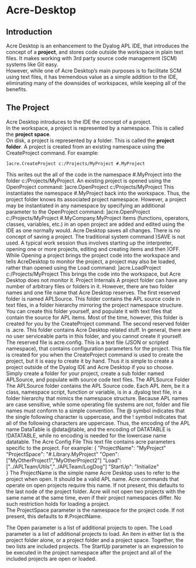 # Acre-Desktop

## Introduction
Acre Desktop is an enhancement to the Dyalog APL IDE, that introduces the concept of a **project**,
and stores code outside the workspace in plain text files.
It makes working with 3rd party source code management (SCM) systems like Git easy.  
However, while one of  Acre Desktop’s main purposes is to facilitate SCM using text files, 
it has tremendous value as a simple addition to the IDE, eliminating many of the downsides of workspaces, 
while keeping all of the benefits.

## The Project
Acre Desktop introduces to the IDE the concept of a project.  
In the workspace, a project is represented by a namespace. This is called the **project space**.   
On disk, a project is represented by a folder. This is called the **project folder**.
A project is created from an existing namespace using the CreateProject command. For example:

~~~
]acre.CreateProject c:/Projects/MyProject #.MyProject
~~~

This writes out the all of the code in the namespace #.MyProject into the folder c:/Projects/MyProject. 
An existing project is opened using the OpenProject command:
]acre.OpenProject   c:/Projects/MyProject
This instantiates the namespace #.MyProject back into the workspace.  Thus, the project folder knows its associated project namespace. However, a project may be instantiated in any namespace by specifying an additional parameter to the OpenProject command:
]acre.OpenProject c:/Projects/MyProject #.MyCompany.MyProject
Items (functions, operators, classes, variables, etc.) in an open project are added and edited using the IDE as one normally would. Acre Desktop saves all changes. There is no concept of saving a project.  The traditional system command )SAVE is not used.
A typical work session thus involves starting up the interpreter, opening one or more projects, editing and creating items and then )OFF.
While Opening a project brings the project code into the workspace and tells AcreDesktop to monitor the project,   a project may also be loaded, rather than opened using the Load command:
]acre.LoadProject   c:/Projects/MyProject
This brings the code into the workspace, but Acre Desktop does not monitor it.
Project Internals
A project folder can have any number of arbitrary files or folders in it. However, there are two folder names and one file name that Acre Desktop reserves. The first reserved folder is named APLSource. This folder contains the APL source code in text files, in a folder hierarchy mirroring the project namespace structure.  You can create this folder yourself, and populate it with text files that contain the source for APL items. Most of the time, however, this folder is created for you by the CreateProject command.
The second reserved folder is .acre. This folder contains Acre Desktop related stuff. In general, there are no user serviceable parts in this folder, and you cannot create it yourself.
The reserved file is acre.config. This is a text file (JSON or scripted namespace), that contains configuration parameters for the project. This file is created for you when the CreateProject command is used to create the project, but it is easy to create it by hand. 
Thus it is simple to create a project outside of the Dyalog IDE and Acre Desktop if you so choose. Simply create a folder for your project, create a sub folder named APLSource, and populate with source code text files.
The APLSource Folder
The APLSource folder contains the APL Source code. Each APL item, be it a class, namespace script, function or variable, is in a .dyalog text file, in a folder hierarchy that mimics the namespace structure. Because APL names are case sensitive, while some operating file systems are not, folder and file names must conform to a simple convention. The @ symbol indicates that the single following character is uppercase, and the ! symbol indicates that all of the following characters are uppercase. Thus, the encoding of the APL name DataTable is @data@table, and the encoding of DATATABLE is !DATATABLE, while no encoding is needed for the lowercase name datatable. 
The Acre Config File
This text file contains acre parameters specific to the project. For example:
{ 
     "ProjectName":  "MyProject"
     "ProjectSpace": "#.Library.MyProject"
     "Open":         ["MyOtherProject1","MyOtherProject2"]
     "Load":         ["../APLTeam/Utils","../APLTeam/LogDog"]
     "StartUp":      "Initialize"    
}
The ProjectName is the simple name Acre Desktop uses to refer to the project when open. It should be a valid APL name. Acre commands that operate on open projects require this name. If not present, this defaults to the last node of the project folder.  Acre will not open two projects with the same name at the same time, even if their project namespaces differ. No such restriction holds for loading a project.  
The ProjectSpace parameter is the namespace for the project code. If not present, this defaults to #.ProjectName. 

The Open parameter is a list of additional projects to open. The Load parameter is a list of additional projects to load. An item in either list is the project folder alone, or a project folder and a project space. Together, the two lists are included projects.
The StartUp parameter is an expression to be executed in the project namespace after the project and all of the included projects are open or loaded. 

